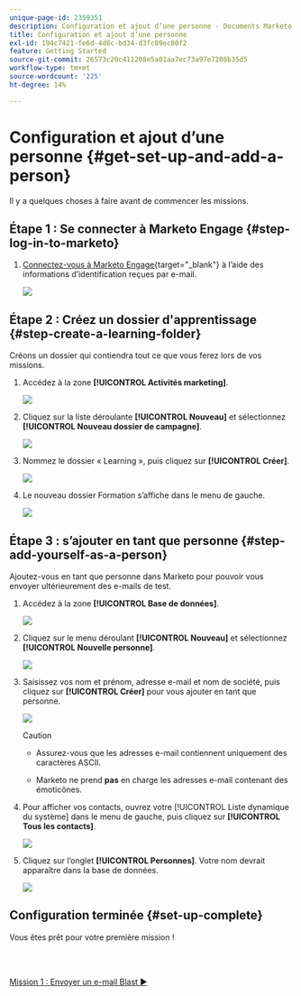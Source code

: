 ```yaml
---
unique-page-id: 2359351
description: Configuration et ajout d’une personne - Documents Marketo - Documentation du produit
title: Configuration et ajout d’une personne
exl-id: 194c7421-fe6d-4d8c-bd34-d3fc89ec80f2
feature: Getting Started
source-git-commit: 26573c20c411208e5a01aa7ec73a97e7208b35d5
workflow-type: tm+mt
source-wordcount: '225'
ht-degree: 14%

---
```


# Configuration et ajout d’une personne {#get-set-up-and-add-a-person}

Il y a quelques choses à faire avant de commencer les missions.

## Étape 1 : Se connecter à Marketo Engage {#step-log-in-to-marketo}

1. [Connectez-vous à Marketo Engage](https://app.marketo.com){target="_blank"} à l’aide des informations d’identification reçues par e-mail.

   ![](assets/get-set-up-and-add-a-person-1.png)

## Étape 2 : Créez un dossier d&#39;apprentissage {#step-create-a-learning-folder}

Créons un dossier qui contiendra tout ce que vous ferez lors de vos missions.

1. Accédez à la zone **[!UICONTROL Activités marketing]**.

   ![](assets/get-set-up-and-add-a-person-2.png)

1. Cliquez sur la liste déroulante **[!UICONTROL Nouveau]** et sélectionnez **[!UICONTROL Nouveau dossier de campagne]**.

   ![](assets/get-set-up-and-add-a-person-3.png)

1. Nommez le dossier « Learning », puis cliquez sur **[!UICONTROL Créer]**.

   ![](assets/get-set-up-and-add-a-person-4.png)

1. Le nouveau dossier Formation s’affiche dans le menu de gauche.

   ![](assets/get-set-up-and-add-a-person-5.png)

## Étape 3 : s’ajouter en tant que personne {#step-add-yourself-as-a-person}

Ajoutez-vous en tant que personne dans Marketo pour pouvoir vous envoyer ultérieurement des e-mails de test.

1. Accédez à la zone **[!UICONTROL Base de données]**.

   ![](assets/get-set-up-and-add-a-person-6.png)

1. Cliquez sur le menu déroulant **[!UICONTROL Nouveau]** et sélectionnez **[!UICONTROL Nouvelle personne]**.

   ![](assets/get-set-up-and-add-a-person-7.png)

1. Saisissez vos nom et prénom, adresse e-mail et nom de société, puis cliquez sur **[!UICONTROL Créer]** pour vous ajouter en tant que personne.

   ![](assets/get-set-up-and-add-a-person-8.png)

   >[!CAUTION]
   >
   >* Assurez-vous que les adresses e-mail contiennent uniquement des caractères ASCII.
   >
   >* Marketo ne prend **pas** en charge les adresses e-mail contenant des émoticônes.

1. Pour afficher vos contacts, ouvrez votre [!UICONTROL Liste dynamique du système] dans le menu de gauche, puis cliquez sur **[!UICONTROL Tous les contacts]**.

   ![](assets/get-set-up-and-add-a-person-9.png)

1. Cliquez sur l’onglet **[!UICONTROL Personnes]**. Votre nom devrait apparaître dans la base de données.

   ![](assets/get-set-up-and-add-a-person-10.png)

## Configuration terminée {#set-up-complete}

Vous êtes prêt pour votre première mission !

<br> 

[Mission 1 : Envoyer un e-mail Blast ►](/help/marketo/getting-started/quick-wins/send-an-email.md)

